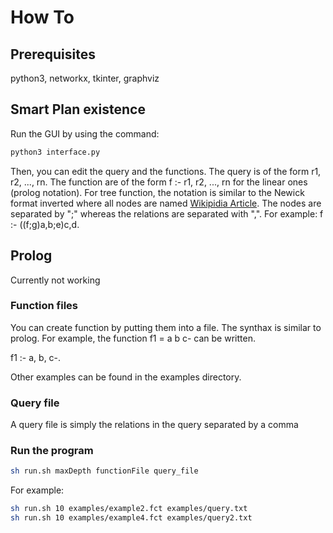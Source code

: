 # How To

## Prerequisites

python3, networkx, tkinter, graphviz

## Smart Plan existence

Run the GUI by using the command:

``` bash
python3 interface.py
```

Then, you can edit the query and the functions. The query is of the form r1, r2, ..., rn. The function are of the form f :- r1, r2, ..., rn for the linear ones (prolog notation). For tree function, the notation is similar to the Newick format inverted where all nodes are named [Wikipidia Article](https://en.wikipedia.org/wiki/Newick_format). The nodes are separated by ";" whereas the relations are separated with ",". For example:
f :- ((f;g)a,b;e)c,d.


## Prolog

Currently not working

### Function files

You can create function by putting them into a file. The synthax is similar to prolog. For example, the function f1 = a b c- can be written.

f1 :- a, b, c-.

Other examples can be found in the examples directory.

### Query file

A query file is simply the relations in the query separated by a comma

### Run the program

``` bash
sh run.sh maxDepth functionFile query_file
```

For example:

``` bash
sh run.sh 10 examples/example2.fct examples/query.txt
sh run.sh 10 examples/example4.fct examples/query2.txt
```
